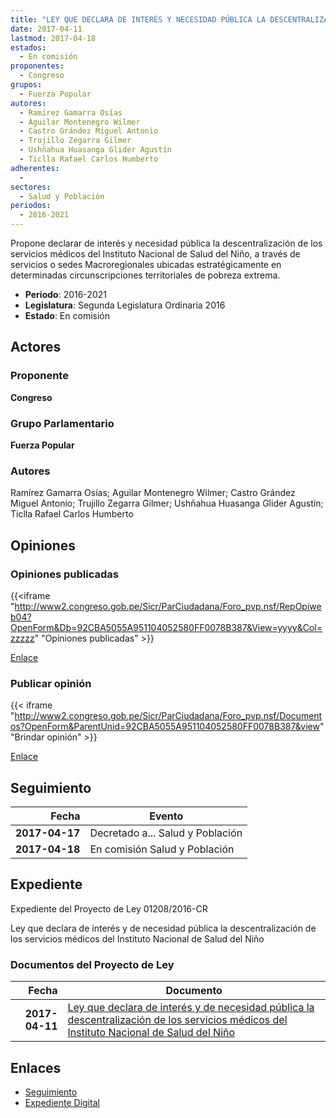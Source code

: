 ```yaml
---
title: "LEY QUE DECLARA DE INTERÉS Y NECESIDAD PÚBLICA LA DESCENTRALIZACIÓN DE LOS SERVICIOS MÉDICOS DEL INSTITUTO NACIONAL DE SALUD DEL NIÑO"
date: 2017-04-11
lastmod: 2017-04-18
estados: 
  - En comisión
proponentes: 
  - Congreso
grupos: 
  - Fuerza Popular
autores: 
  - Ramírez Gamarra Osías
  - Aguilar Montenegro Wilmer
  - Castro Grández Miguel Antonio
  - Trujillo Zegarra Gilmer
  - Ushñahua Huasanga Glider Agustín
  - Ticlla Rafael Carlos Humberto
adherentes: 
  - 
sectores: 
  - Salud y Población
periodos: 
  - 2016-2021
---
```


Propone declarar de interés y necesidad pública la descentralización de los servicios médicos del Instituto Nacional de Salud del Niño, a través de servicios o sedes Macroregionales ubicadas estratégicamente en determinadas circunscripciones territoriales de pobreza extrema.

- **Periodo**: 2016-2021
- **Legislatura**: Segunda Legislatura Ordinaria 2016
- **Estado**: En comisión

## Actores

### Proponente

**Congreso**

### Grupo Parlamentario

**Fuerza Popular**

### Autores

Ramírez Gamarra Osías; Aguilar Montenegro Wilmer; Castro Grández Miguel Antonio; Trujillo Zegarra Gilmer; Ushñahua Huasanga Glider Agustín; Ticlla Rafael Carlos Humberto


## Opiniones

### Opiniones publicadas

{{<iframe "http://www2.congreso.gob.pe/Sicr/ParCiudadana/Foro_pvp.nsf/RepOpiweb04?OpenForm&Db=92CBA5055A951104052580FF0078B387&View=yyyy&Col=zzzzz" "Opiniones publicadas" >}}

[Enlace](http://www2.congreso.gob.pe/Sicr/ParCiudadana/Foro_pvp.nsf/RepOpiweb04?OpenForm&Db=92CBA5055A951104052580FF0078B387&View=yyyy&Col=zzzzz)
### Publicar opinión

{{< iframe "http://www2.congreso.gob.pe/Sicr/ParCiudadana/Foro_pvp.nsf/Documentos?OpenForm&ParentUnid=92CBA5055A951104052580FF0078B387&view" "Brindar opinión" >}}

[Enlace](http://www2.congreso.gob.pe/Sicr/ParCiudadana/Foro_pvp.nsf/Documentos?OpenForm&ParentUnid=92CBA5055A951104052580FF0078B387&view)

## Seguimiento

| Fecha | Evento |
|------:|--------|
| **2017-04-17** | Decretado a... Salud y Población|
| **2017-04-18** | En comisión Salud y Población|


## Expediente

Expediente del Proyecto de Ley 01208/2016-CR

Ley que declara de interés y de necesidad pública la descentralización de los servicios médicos del Instituto Nacional de Salud del Niño


### Documentos del Proyecto de Ley

| Fecha | Documento |
|------:|--------|
| **2017-04-11** | [Ley que declara de interés y de necesidad pública la descentralización de los servicios médicos del Instituto Nacional de Salud del Niño](http://www.leyes.congreso.gob.pe/Documentos/2016_2021/Proyectos_de_Ley_y_de_Resoluciones_Legislativas/PL0120820170411.pdf) |

## Enlaces 

- [Seguimiento](http://www2.congreso.gob.pe/Sicr/TraDocEstProc/CLProLey2016.nsf/f7fff46988ca05b1052578e100829cc7/3201d5553c05b2c0052580ff0080b8c1?OpenDocument)
- [Expediente Digital](http://www2.congreso.gob.pehttp://www2.congreso.gob.pe/Sicr/TraDocEstProc/CLProLey2016.nsf/f7fff46988ca05b1052578e100829cc7/3201d5553c05b2c0052580ff0080b8c1?OpenDocument&Click=05257FB7005EB655.eb71d0cf91d8294e05256cdf006b5706/$Body/0.1C6C)
